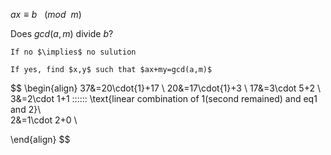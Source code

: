 $ax\equiv b \: \:\: (mod \: \: m)$

Does $gcd(a,m)$ divide $b$?

	If no $\implies$ no sulution

	If yes, find $x,y$ such that $ax+my=gcd(a,m)$

$$
\begin{align}
37&=20\cdot{1}+17 \\
20&=17\cdot{1}+3 \\
17&=3\cdot 5+2 \\
3&=2\cdot 1+1 \:\:\:\:\:\: \text{linear combination of 1(second remained) and eq1 and 2}\\      
2&=1\cdot 2+0 \\

\end{align}
$$